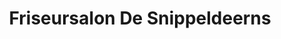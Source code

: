 ---
title: "Friseursalon De Snippeldeerns"
url: /schoenkirchen/friseursalon-de-snippeldeerns/
shop: Friseur
---